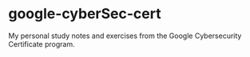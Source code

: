 # google-cyberSec-cert
My personal study notes and exercises from the Google Cybersecurity Certificate program.
